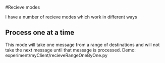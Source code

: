 #Recieve modes

I have a number of recieve modes which work in different ways

## Process one at a time

This mode will take one message from a range of destinations and will not take the next message until that message is processed.
Demo: experiment/myClient/recieveRangeOneByOne.py



